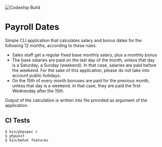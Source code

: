 ![Codeship Build](https://codeship.com/projects/8e674fd0-e12f-0133-2690-1e252f9b1e16/status?branch=develop)

# Payroll Dates

Simple CLI application that calculates salary and bonus dates for the following 12 months, according to these rules:

- Sales staff get a regular fixed base monthly salary, plus a monthly bonus- The base salaries are paid on the last day of the month, unless that day is a Saturday, a Sunday (weekend). In that case, salaries are paid before the weekend. For the sake of this application,please do not take into account public holidays.- On the 15th of every month bonuses are paid for the previous month, unless that day is aweekend. In that case, they are paid the first Wednesday after the 15th.

Output of the calculation is written into file provided as argument of the application.

## CI Tests

```
$ bin/phpspec r
$ phpunit
$ bin/behat features
```
